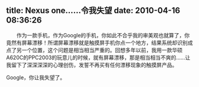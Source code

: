 title: Nexus one……令我失望
date: 2010-04-16 08:36:26
---

　　作为一款手机，作为Google的手机，你如此不合乎我的审美观也就算了，你竟然有屏幕漂移！所谓屏幕漂移就是触摸屏手机你点一个地方，结果系统却识别成点了另一个位置，这个问题是相当相当严重的。回想多年以前，我用一款华硕A620C的PPC2003的玩意儿的时候，就有屏幕漂移，那是相当相当不爽的……让我留下了深深深深的心理创伤，发誓不再买有任何漂移现象的触摸屏产品。

Google，你让我失望了。